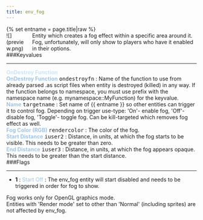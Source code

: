 ```yaml
---
title: env_fog
---
```

<div>{% set entname = page.title|raw %}</div>
<div class="container previewimg">
<div class="columns">
<div class="imagepadding column col-auto" markdown="1">![](preview.png)</div>
<div class="column entityentry" markdown="1">Entity which creates a fog effect within a specific area around it. Fog, unfortunately, will only show to players who have it enabled in their options.</div>
</div>
</div>
###Keyvalues
<hr>
<div class="accordion entityentry">
<input type="checkbox" id="accordion-1" name="accordion-checkbox" hidden>
<label class="accordion-header" for="accordion-1">
<span style="color:#cae4fc;"><b>OnDestroy Function</b></span>
<i class="icon icon-arrow-right mr-1"></i>
</label>
<div class="accordion-body entgroup">
<div class="entityentry" markdown="1">
<span style="color:#9fc5e8;"><b>OnDestroy Function</b></span> <kbd  class="tooltip" data-tooltip="string">ondestroyfn</kbd> :
Name of the function to use from already parsed .as script files when entity is destroyed (killed) in any way. If the function belongs to namespace, you must use prefix with the namespace name (e.g. mynamespace::MyFunction) for the keyvalue.
</div>
</div>
</div>
<div class="entityentry" markdown="1">
<span style="color:#9fc5e8;"><b>Name</b></span> <kbd  class="tooltip" data-tooltip="target_source">targetname</kbd> :
Set name of {{ entname }} so other entities can trigger it to control fog. Depending on trigger use-type: 'On'- enable fog, 'Off'- disable fog, 'Toggle'- toggle fog. Can be kill-targeted which removes fog effect as well.
</div>
<div class="entityentry" markdown="1">
<span style="color:#9fc5e8;"><b>Fog Color (RGB)</b></span> <kbd  class="tooltip" data-tooltip="color255">rendercolor</kbd> :
The color of the fog.
</div>
<div class="entityentry" markdown="1">
<span style="color:#9fc5e8;"><b>Start Distance</b></span> <kbd  class="tooltip" data-tooltip="integer">iuser2</kbd> :
Distance, in units, at which the fog starts to be visible. This needs to be greater than zero.
</div>
<div class="entityentry" markdown="1">
<span style="color:#9fc5e8;"><b>End Distance</b></span> <kbd  class="tooltip" data-tooltip="integer">iuser3</kbd> :
Distance, in units, at which the fog appears opaque. This needs to be greater than the start distance.
</div>
###Flags
<hr>
<div class="entityflags">
<ul>
<li class="imagepadding" markdown="1"><b>1</b> : <span style="color:#9fc5e8;">Start Off</span> : The env_fog entity will start disabled and needs to be triggered in order for fog to show.</li>
</ul>
</div>
<div class="notices red" markdown="1">Fog works only for OpenGL graphics mode.</div>
<div class="notices red" markdown="1">Entities with 'Render mode' set to other than 'Normal' (including sprites) are not affected by env_fog.</div>
